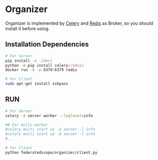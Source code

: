 # Organizer

Organizer is implemented by [Celery](https://docs.celeryq.dev/en/latest/) and [Redis](https://redis.io/) as Broker, so you should install it before using.

## Installation Dependencies

```bash
# For Server
pip install -e .[dev]
python -m pip install celery[redis]
docker run -d -p 6379:6379 redis

# For Client
sudo apt-get install sshpass
```

## RUN
```bash
# For Server
celery -A server worker --loglevel=info

## For multi-worker
#celery multi start w1 -A server -l info
#celery multi start w2 -A server -l info
#...

# For Client
python federatedscope/organizer/client.py
```

